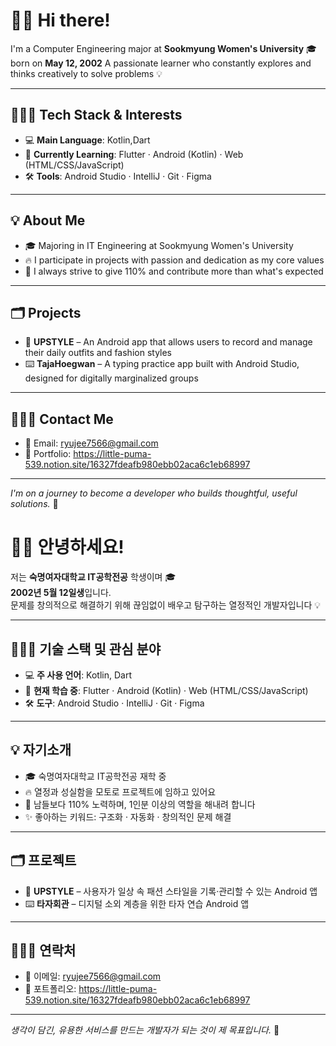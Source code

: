 # 👋🏻 Hi there!

I'm a Computer Engineering major at **Sookmyung Women's University** 🎓  
born on **May 12, 2002** 
A passionate learner who constantly explores and thinks creatively to solve problems 💡

---

## 👩🏻‍💻 Tech Stack & Interests

- 💻 **Main Language**: Kotlin,Dart 
- 📱 **Currently Learning**: Flutter · Android (Kotlin) · Web (HTML/CSS/JavaScript)  
- 🛠 **Tools**: Android Studio · IntelliJ · Git · Figma  

---

## 💡 About Me

- 🎓 Majoring in IT Engineering at Sookmyung Women's University  
- 🔥 I participate in projects with passion and dedication as my core values  
- 💪 I always strive to give 110% and contribute more than what's expected  


---

## 🗂 Projects

- 👗 **UPSTYLE** – An Android app that allows users to record and manage their daily outfits and fashion styles  
- ⌨️ **TajaHoegwan** – A typing practice app built with Android Studio, designed for digitally marginalized groups  
---

## 🙋🏻‍♀️ Contact Me

- 📧 Email: ryujee7566@gmail.com
- 💼 Portfolio: https://little-puma-539.notion.site/16327fdeafb980ebb02aca6c1eb68997  

---

_I'm on a journey to become a developer who builds thoughtful, useful solutions._ 🌱


# 👋🏻 안녕하세요!

저는 **숙명여자대학교 IT공학전공** 학생이며 🎓  
**2002년 5월 12일생**입니다.  
문제를 창의적으로 해결하기 위해 끊임없이 배우고 탐구하는 열정적인 개발자입니다 💡

---

## 👩🏻‍💻 기술 스택 및 관심 분야

- 💻 **주 사용 언어**: Kotlin, Dart  
- 📱 **현재 학습 중**: Flutter · Android (Kotlin) · Web (HTML/CSS/JavaScript)  
- 🛠 **도구**: Android Studio · IntelliJ · Git · Figma  

---

## 💡 자기소개

- 🎓 숙명여자대학교 IT공학전공 재학 중  
- 🔥 열정과 성실함을 모토로 프로젝트에 임하고 있어요  
- 💪 남들보다 110% 노력하며, 1인분 이상의 역할을 해내려 합니다  
- ✨ 좋아하는 키워드: 구조화 · 자동화 · 창의적인 문제 해결  

---

## 🗂 프로젝트

- 👗 **UPSTYLE** – 사용자가 일상 속 패션 스타일을 기록·관리할 수 있는 Android 앱  
- ⌨️ **타자회관** – 디지털 소외 계층을 위한 타자 연습 Android 앱  

---

## 🙋🏻‍♀️ 연락처

- 📧 이메일: ryujee7566@gmail.com  
- 💼 포트폴리오: https://little-puma-539.notion.site/16327fdeafb980ebb02aca6c1eb68997  

---

_생각이 담긴, 유용한 서비스를 만드는 개발자가 되는 것이 제 목표입니다._ 🌱

